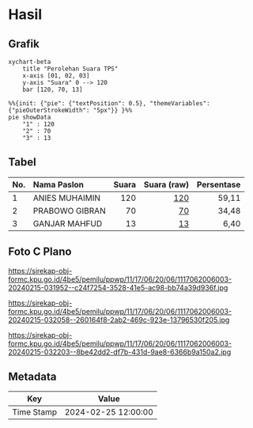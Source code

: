# Hasil

## Grafik

```mermaid
xychart-beta
    title "Perolehan Suara TPS"
    x-axis [01, 02, 03]
    y-axis "Suara" 0 --> 120
    bar [120, 70, 13]
```

```mermaid
%%{init: {"pie": {"textPosition": 0.5}, "themeVariables": {"pieOuterStrokeWidth": "5px"}} }%%
pie showData
    "1" : 120
    "2" : 70
    "3" : 13
```

## Tabel

| No. | Nama Paslon    | Suara | Suara (raw) | Persentase |
|:--- |:-------------- | -----:| -----------:| ----------:|
| 1   | ANIES MUHAIMIN | 120   | [120][p-1]  | 59,11      |
| 2   | PRABOWO GIBRAN | 70    | [70][p-2]   | 34,48      |
| 3   | GANJAR MAHFUD  | 13    | [13][p-3]   | 6,40       |


[p-1]: https://github.com/gigit-pemilu/pemilu-2024-11-aceh/blob/main/pilpres/hitung-suara/sub/11-aceh/sub/17-bener-meriah/sub/06-wih-pesam/sub/2006-simpang-teritit/sub/003-tps/sub/paslon-1.txt
[p-2]: https://github.com/gigit-pemilu/pemilu-2024-11-aceh/blob/main/pilpres/hitung-suara/sub/11-aceh/sub/17-bener-meriah/sub/06-wih-pesam/sub/2006-simpang-teritit/sub/003-tps/sub/paslon-2.txt
[p-3]: https://github.com/gigit-pemilu/pemilu-2024-11-aceh/blob/main/pilpres/hitung-suara/sub/11-aceh/sub/17-bener-meriah/sub/06-wih-pesam/sub/2006-simpang-teritit/sub/003-tps/sub/paslon-3.txt

## Foto C Plano

https://sirekap-obj-formc.kpu.go.id/4be5/pemilu/ppwp/11/17/06/20/06/1117062006003-20240215-031952--c24f7254-3528-41e5-ac98-bb74a39d936f.jpg

https://sirekap-obj-formc.kpu.go.id/4be5/pemilu/ppwp/11/17/06/20/06/1117062006003-20240215-032058--260164f8-2ab2-469c-923e-13796530f205.jpg

https://sirekap-obj-formc.kpu.go.id/4be5/pemilu/ppwp/11/17/06/20/06/1117062006003-20240215-032203--8be42dd2-df7b-431d-9ae8-6366b9a150a2.jpg


## Metadata

| Key        | Value               |
| ---------- | ------------------- |
| Time Stamp | 2024-02-25 12:00:00 |



